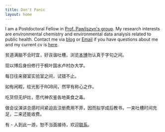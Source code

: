 ```yaml
---
title: Don't Panic
layout: home
---
```


I am a Postdoctoral Fellow in [Prof. Pawliszyn's group](https://uwaterloo.ca/pawliszyn-group/). My research interests are environmental chemistry and environmental data analysis related to public health. Contact me via [blog](http://yufree.cn/blog) or [Email](mailto:yufree@live.cn) if you have questions about me and my current cv is [here](https://www.dropbox.com/s/9qx4ty4bq0puatw/cv.pdf?dl=0). 

贫道满脑不合时宜，好诙谐吐槽，浏览[本博](http://yufree.cn/blogcn)勿认真于字句之间。

现以博后身份修行于枫叶国水卢村办大学。

每日往来寝室实验室之间，试错不止。

如有闲暇，绘光影于RGB间，然罕有称心之作。

吃货但无炉灶，愿代神农鉴各地美食之毒。

做会议演讲总感时间紧迫且注册费用不菲，因而拟学成后教书，一来吐槽时间充足，二来还能收费。

有<span data-hk-page="current"> - </span>人到此一游，恕不当面接待，欢迎[联系](mailto:yufree@live.cn)。